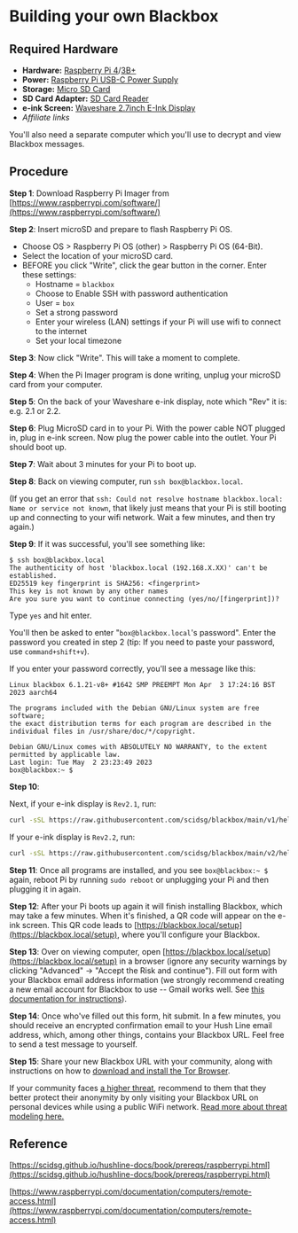 # Building your own Blackbox

<!-- Most Hush Line users should follow [**this documentation**](https://scidsg.github.io/hushline-docs/book/intro.html). If you'd really like to set up your own Blackbox Hush Line, read and follow the instructions in this document. -->

## Required Hardware

- **Hardware:** [Raspberry Pi 4](https://www.amazon.com/Raspberry-Model-2019-Quad-Bluetooth/dp/B07TC2BK1X/?&_encoding=UTF8&tag=scidsg-20&linkCode=ur2&linkId=ee402e41cd98b8767ed54b1531ed1666&camp=1789&creative=9325)/[3B+](https://www.amazon.com/ELEMENT-Element14-Raspberry-Pi-Motherboard/dp/B07P4LSDYV/?&_encoding=UTF8&tag=scidsg-20&linkCode=ur2&linkId=d76c1db453c42244fe465c9c56601303&camp=1789&creative=9325)
- **Power:** [Raspberry Pi USB-C Power Supply](https://www.amazon.com/Raspberry-Pi-USB-C-Power-Supply/dp/B07W8XHMJZ?crid=20ZD3IB2N877C&keywords=raspberry%2Bpi%2Bpower%2Bsupply&qid=1696270477&sprefix=raspberry%2Bpi%2Bpower%2B%2Caps%2C140&sr=8-5&th=1&linkCode=ll1&tag=scidsg-20&linkId=fa55eb4c089361952be8285bf67bfd22&language=en_US&ref_=as_li_ss_tl)
- **Storage:** [Micro SD Card](https://www.amazon.com/Sandisk-Ultra-Micro-UHS-I-Adapter/dp/B073K14CVB?crid=1XCUWSKV8V2L1&keywords=microSD+card&qid=1696270565&sprefix=microsd+car%2Caps%2C137&sr=8-21&linkCode=ll1&tag=scidsg-20&linkId=a2865a28ae852876a5a6d27512e9d7ef&language=en_US&ref_=as_li_ss_tl)
- **SD Card Adapter:** [SD Card Reader](https://www.amazon.com/SanDisk-MobileMate-microSD-Card-Reader/dp/B07G5JV2B5?crid=3ESM9TOJBH8J7&keywords=microsd+card+adaptor+usb+sandisk&qid=1696270641&sprefix=microsd+card+adaptor+usb+sandisk%2Caps%2C135&sr=8-3&linkCode=ll1&tag=scidsg-20&linkId=90d3bed4e490d29d84bcf86d9fe75290&language=en_US&ref_=as_li_ss_tl) 
- **e-ink Screen:** [Waveshare 2.7inch E-Ink Display](https://www.amazon.com/2-7inch-HAT-Resolution-Electronic-Communicating/dp/B075FQKSZ9/?_encoding=UTF8&pd_rd_w=hNy2N&content-id=amzn1.sym.5f7e0a27-49c0-47d3-80b2-fd9271d863ca%3Aamzn1.symc.e5c80209-769f-4ade-a325-2eaec14b8e0e&pf_rd_p=5f7e0a27-49c0-47d3-80b2-fd9271d863ca&pf_rd_r=KQ1ZCPA2Q08D1SW2GYJH&pd_rd_wg=mepbv&pd_rd_r=e97f3e03-7e7d-4165-84e8-3face81f7190&ref_=pd_gw_ci_mcx_mr_hp_atf_m)
- _Affiliate links_

You'll also need a separate computer which you'll use to decrypt and view Blackbox messages.

## Procedure

**Step 1**: Download Raspberry Pi Imager from [https://www.raspberrypi.com/software/](https://www.raspberrypi.com/software/)

**Step 2**: Insert microSD and prepare to flash Raspberry Pi OS. 
* Choose OS > Raspberry Pi OS (other) > Raspberry Pi OS (64-Bit).
* Select the location of your microSD card.
* BEFORE you click "Write", click the gear button in the corner. 
Enter these settings:
    * Hostname = `blackbox`
    * Choose to Enable SSH with password authentication
    * User = `box`
    * Set a strong password
    * Enter your wireless (LAN) settings if your Pi will use wifi to connect to the internet
    * Set your local timezone

**Step 3**: Now click "Write". This will take a moment to complete.

**Step 4**: When the Pi Imager program is done writing, unplug your microSD card from your computer.

**Step 5**: On the back of your Waveshare e-ink display, note which "Rev" it is: e.g. 2.1 or 2.2.

**Step 6**: Plug MicroSD card in to your Pi. With the power cable NOT plugged in, plug in e-ink screen. Now plug the power cable into the outlet. Your Pi should boot up.

**Step 7**: Wait about 3 minutes for your Pi to boot up.

**Step 8**: Back on viewing computer, run `ssh box@blackbox.local`. 

(If you get an error that `ssh: Could not resolve hostname blackbox.local: Name or service not known`, that likely just means that your Pi is still booting up and connecting to your wifi network. Wait a few minutes, and then try again.)

**Step 9**: If it was successful, you'll see something like:
```
$ ssh box@blackbox.local
The authenticity of host 'blackbox.local (192.168.X.XX)' can't be established.
ED25519 key fingerprint is SHA256: <fingerprint>
This key is not known by any other names
Are you sure you want to continue connecting (yes/no/[fingerprint])? 
```

Type `yes` and hit enter.

You'll then be asked to enter "`box@blackbox.local`'s password". Enter the password you created in step 2 (tip: If you need to paste your password, use `command+shift+v`).

If you enter your password correctly, you'll see a message like this:
```text
Linux blackbox 6.1.21-v8+ #1642 SMP PREEMPT Mon Apr  3 17:24:16 BST 2023 aarch64

The programs included with the Debian GNU/Linux system are free software;
the exact distribution terms for each program are described in the
individual files in /usr/share/doc/*/copyright.

Debian GNU/Linux comes with ABSOLUTELY NO WARRANTY, to the extent
permitted by applicable law.
Last login: Tue May  2 23:23:49 2023
box@blackbox:~ $ 
```

**Step 10**: 

Next, if your e-ink display is `Rev2.1`, run:
```bash
curl -sSL https://raw.githubusercontent.com/scidsg/blackbox/main/v1/helper.sh | sudo bash
```

If your e-ink display is `Rev2.2`, run:
```bash
curl -sSL https://raw.githubusercontent.com/scidsg/blackbox/main/v2/helper.sh | sudo bash
```

**Step 11**: Once all programs are installed, and you see `box@blackbox:~ $` again, reboot Pi by running `sudo reboot` or unplugging your Pi and then plugging it in again.

**Step 12**: After your Pi boots up again it will finish installing Blackbox, which may take a few minutes. When it's finished, a QR code will appear on the e-ink screen. This QR code leads to [https://blackbox.local/setup](https://blackbox.local/setup), where you'll configure your Blackbox.

**Step 13**: Over on viewing computer, open [https://blackbox.local/setup](https://blackbox.local/setup) in a browser (ignore any security warnings by clicking "Advanced" -> "Accept the Risk and continue"). Fill out form with your Blackbox email address information (we strongly recommend creating a new email account for Blackbox to use -- Gmail works well. See [this documentation for instructions](https://scidsg.github.io/blackbox-docs/book/prereqs/general.html#2-gmail)).

**Step 14**: Once who've filled out this form, hit submit. In a few minutes, you should receive an encrypted confirmation email to your Hush Line email address, which, among other things, contains your Blackbox URL. Feel free to send a test message to yourself.

**Step 15**: Share your new Blackbox URL with your community, along with instructions on how to [download and install the Tor Browser](https://www.torproject.org/download/). 

If your community faces [a higher threat](https://scidsg.github.io/hushline-docs/book/prereqs/threat-modeling.html), recommend to them that they better protect their anonymity by only visiting your Blackbox URL on personal devices while using a public WiFi network. [Read more about threat modeling here.](https://scidsg.github.io/hushline-docs/book/prereqs/threat-modeling.html)

<!-- ## How to check the status of your Blackbox from the command line -->

<!-- ``` -->
<!-- systemctl status blackbox-installer.service -->
<!-- ``` -->

## Reference
[https://scidsg.github.io/hushline-docs/book/prereqs/raspberrypi.html](https://scidsg.github.io/hushline-docs/book/prereqs/raspberrypi.html)

[https://www.raspberrypi.com/documentation/computers/remote-access.html](https://www.raspberrypi.com/documentation/computers/remote-access.html)


